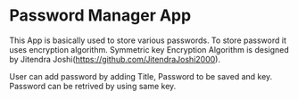 # Password Manager App
This App is basically used to store various passwords.
To store password it uses encryption algorithm.
Symmetric key Encryption Algorithm is designed by Jitendra Joshi(https://github.com/JitendraJoshi2000).

User can add password by adding Title, Password to be saved and key.
Password can be retrived by using same key.
